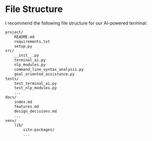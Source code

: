 # **File Structure**

I recommend the following file structure for our AI-powered terminal:
```markdown
project/
    README.md
    requirements.txt
    setup.py
src/
    __init__.py
    terminal_ai.py
    nlp_modules.py
    command_line_syntax_analysis.py
    goal_oriented_assistance.py
tests/
    test_terminal_ai.py
    test_nlp_modules.py
    ...
docs/
    index.md
    features.md
    design_decisions.md
    ...
venv/
    lib/
        site-packages/
        ...
```
